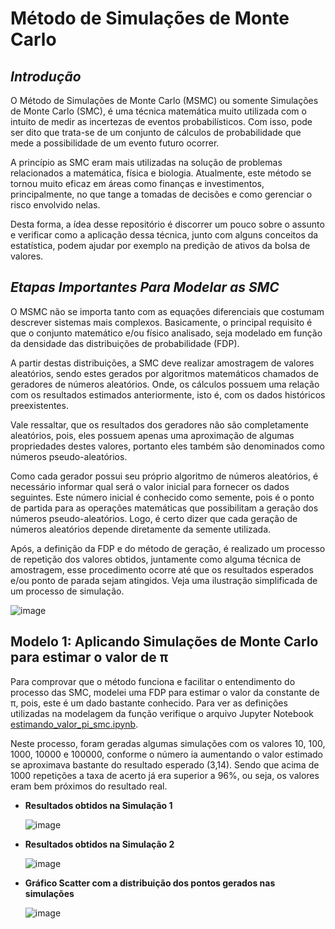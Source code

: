 # Método de Simulações de Monte Carlo

## _Introdução_

O Método de Simulações de Monte Carlo (MSMC) ou somente Simulações de Monte Carlo (SMC), é uma técnica matemática muito utilizada com o intuito de medir as incertezas de eventos probabilísticos. Com isso, pode ser dito que trata-se de um conjunto de cálculos de probabilidade que mede a possibilidade de um evento futuro ocorrer.

A princípio as SMC eram mais utilizadas na solução de problemas relacionados a matemática, física e biologia. Atualmente, este método se tornou muito eficaz em áreas como finanças e investimentos, principalmente, no que tange a tomadas de decisões e como gerenciar o risco envolvido nelas.

Desta forma, a ídea desse repositório é discorrer um pouco sobre o assunto e verificar como a aplicação dessa técnica, junto com alguns conceitos da estatística, podem ajudar por exemplo na predição de ativos da bolsa de valores. 

## _Etapas Importantes Para Modelar as SMC_
O MSMC não se importa tanto com as equações diferenciais que costumam descrever sistemas mais complexos. Basicamente, o principal requisito é que o conjunto matemático e/ou físico analisado, seja modelado em função da densidade das distribuições de probabilidade (FDP).

A partir destas distribuições, a SMC deve realizar amostragem de valores aleatórios, sendo estes gerados por algoritmos matemáticos chamados de geradores de números aleatórios. Onde, os cálculos possuem uma relação com os resultados estimados anteriormente, isto é, com os dados históricos preexistentes. 

Vale ressaltar, que os resultados dos geradores não são completamente aleatórios, pois, eles possuem apenas uma aproximação de algumas propriedades destes valores, portanto eles também são denominados como números pseudo-aleatórios.

Como cada gerador possui seu próprio algoritmo de números aleatórios, é necessário informar qual será o valor inicial para fornecer os dados seguintes. Este número inicial é conhecido como semente, pois é o ponto de partida para as operações matemáticas que possibilitam a geração dos números pseudo-aleatórios. Logo, é certo dizer que cada geração de números aleatórios depende diretamente da semente utilizada.

Após, a definição da FDP e do método de geração, é realizado um processo de repetição dos valores obtidos, juntamente como alguma técnica de amostragem, esse procedimento ocorre até que os resultados esperados e/ou ponto de parada sejam atingidos. Veja uma ilustração simplificada de um processo de simulação.

   ![image](https://user-images.githubusercontent.com/31603707/154871246-8e9db8a3-f407-4291-bc82-38ad840bc6fe.png?)

## Modelo 1: Aplicando Simulações de Monte Carlo para estimar o valor de π

Para comprovar que o método funciona e facilitar o entendimento do processo das SMC, modelei uma FDP para estimar o valor da constante de π, pois, este é um dado bastante conhecido. Para ver as definições utilizadas na modelagem da função verifique o arquivo Jupyter Notebook <a href="https://github.com/luanjesus/metodo-simulacao-monte-carlo/blob/main/estimando_valor_pi_smc.ipynb">estimando_valor_pi_smc.ipynb</a>.

Neste processo, foram geradas algumas simulações com os valores 10, 100, 1000, 10000 e 100000, conforme o número ia aumentando o valor estimado se aproximava bastante do resultado esperado (3,14). Sendo que acima de 1000 repetições a taxa de acerto já era superior a 96%, ou seja, os valores eram bem próximos do resultado real.

- **Resultados obtidos na Simulação 1**

    ![image](https://user-images.githubusercontent.com/31603707/154872701-6027c6ee-0a7d-448c-87c6-e30aba31bc28.png)

- **Resultados obtidos na Simulação 2**

    ![image](https://user-images.githubusercontent.com/31603707/154873242-5d061fab-7224-4530-a87f-6b21786b29a1.png)

- **Gráfico Scatter com a distribuição dos pontos gerados nas simulações**

    ![image](https://user-images.githubusercontent.com/31603707/154873754-a9fc8249-e54b-4716-8dc9-1aed247d7db6.png)




